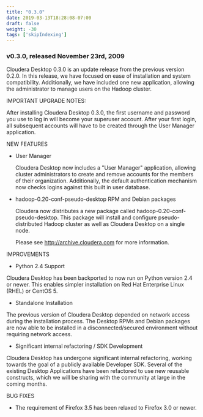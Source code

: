 ```yaml
---
title: "0.3.0"
date: 2019-03-13T18:28:08-07:00
draft: false
weight: -30
tags: ['skipIndexing']
---
```


### v0.3.0, released November 23rd, 2009

Cloudera Desktop 0.3.0 is an update release from the previous version 0.2.0.
In this release, we have focused on ease of installation and system
compatibility. Additionally, we have included one new application, allowing the
administrator to manage users on the Hadoop cluster.

IMPORTANT UPGRADE NOTES:

After installing Cloudera Desktop 0.3.0, the first username and password you
use to log in will become your superuser account. After your first login, all
subsequent accounts will have to be created through the User Manager
application.


NEW FEATURES

- User Manager

  Cloudera Desktop now includes a "User Manager" application, allowing cluster
  administrators to create and remove accounts for the members of their
  organization. Additionally, the default authentication mechanism now checks
  logins against this built in user database.

- hadoop-0.20-conf-pseudo-desktop RPM and Debian packages

  Cloudera now distributes a new package called
  hadoop-0.20-conf-pseudo-desktop. This package will install and configure
  pseudo-distributed Hadoop cluster as well as Cloudera Desktop on a single
  node.

  Please see http://archive.cloudera.com for more information.


IMPROVEMENTS

- Python 2.4 Support

Cloudera Desktop has been backported to now run on Python version 2.4 or newer.
This enables simpler installation on Red Hat Enterprise Linux (RHEL) or CentOS 5.

- Standalone Installation

The previous version of Cloudera Desktop depended on network access during the
installation process. The Desktop RPMs and Debian packages are now able to be
installed in a disconnected/secured environment without requiring network
access.

- Significant internal refactoring / SDK Development

Cloudera Desktop has undergone significant internal refactoring, working towards
the goal of a publicly available Developer SDK. Several of the existing
Desktop Applications have been refactored to use new reusable constructs, which
we will be sharing with the community at large in the coming months.


BUG FIXES

- The requirement of Firefox 3.5 has been relaxed to Firefox 3.0 or newer.

